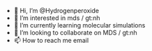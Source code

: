 - 👋 Hi, I’m @Hydrogenperoxide
- 👀 I’m interested in mds / gt:nh
- 🌱 I’m currently learning molecular simulations
- 💞️ I’m looking to collaborate on MDS / gt:nh
- 📫 How to reach me email

<!---
Hydrogenperoxide/Hydrogenperoxide is a ✨ special ✨ repository because its `README.md` (this file) appears on your GitHub profile.
You can click the Preview link to take a look at your changes.
--->
